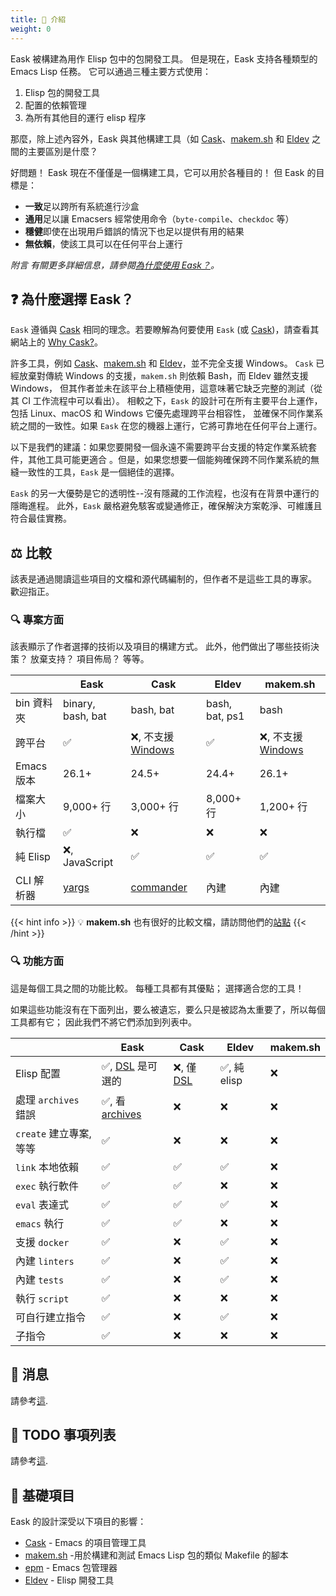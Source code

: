 ```yaml
---
title: 🚪 介紹
weight: 0
---
```


Eask 被構建為用作 Elisp 包中的包開發工具。 但是現在，Eask 支持各種類型的 Emacs Lisp 任務。
它可以通過三種主要方式使用：

1. Elisp 包的開發工具
2. 配置的依賴管理
3. 為所有其他目的運行 elisp 程序

那麼，除上述內容外，Eask 與其他構建工具（如 [Cask][]、[makem.sh][] 和 [Eldev][] 之間的主要區別是什麼？

好問題！ Eask 現在不僅僅是一個構建工具，它可以用於各種目的！ 但 Eask 的目標是：

- **一致**足以跨所有系統進行沙盒
- **通用**足以讓 Emacsers 經常使用命令（`byte-compile`、`checkdoc` 等）
- **穩健**即使在出現用戶錯誤的情況下也足以提供有用的結果
- **無依賴**，使該工具可以在任何平台上運行

*附言 有關更多詳細信息，請參閱[為什麼使用 Eask？](https://emacs-eask.github.io/#-why-eask)。*

## ❓ 為什麼選擇 Eask？

`Eask` 遵循與 [Cask][] 相同的理念。若要瞭解為何要使用 `Eask` (或 [Cask][])，請查看其網站上的
[Why Cask?](https://cask.readthedocs.io/en/latest/guide/introduction.html#introduction-why-cask)。

許多工具，例如 [Cask][]、[makem.sh][] 和 [Eldev][]，並不完全支援 Windows。
`Cask` 已經放棄對傳統 Windows 的支援，`makem.sh` 則依賴 Bash，而 Eldev 雖然支援 Windows，
但其作者並未在該平台上積極使用，這意味著它缺乏完整的測試（從其 CI 工作流程中可以看出）。
相較之下，`Eask` 的設計可在所有主要平台上運作，包括 Linux、macOS 和 Windows 它優先處理跨平台相容性，
並確保不同作業系統之間的一致性。如果 `Eask` 在您的機器上運行，它將可靠地在任何平台上運行。

以下是我們的建議：如果您要開發一個永遠不需要跨平台支援的特定作業系統套件，其他工具可能更適合
。但是，如果您想要一個能夠確保跨不同作業系統的無縫一致性的工具，`Eask` 是一個絕佳的選擇。

`Eask` 的另一大優勢是它的透明性--沒有隱藏的工作流程，也沒有在背景中運行的隱晦進程。
此外，`Eask` 嚴格避免駭客或變通修正，確保解決方案乾淨、可維護且符合最佳實務。

## ⚖️ 比較

該表是通過閱讀這些項目的文檔和源代碼編制的，但作者不是這些工具的專家。 歡迎指正。

### 🔍 專案方面

該表顯示了作者選擇的技術以及項目的構建方式。 此外，他們做出了哪些技術決策？ 放棄支持？ 項目佈局？ 等等。

|            | Eask              | Cask                   | Eldev          | makem.sh               |
|------------|-------------------|------------------------|----------------|------------------------|
| bin 資料夾 | binary, bash, bat | bash, bat              | bash, bat, ps1 | bash                   |
| 跨平台     | ✅                | ❌, 不支援 [Windows][] | ✅             | ❌, 不支援 [Windows][] |
| Emacs 版本 | 26.1+             | 24.5+                  | 24.4+          | 26.1+                  |
| 檔案大小   | 9,000+ 行         | 3,000+ 行              | 8,000+ 行      | 1,200+ 行              |
| 執行檔     | ✅                | ❌                     | ❌             | ❌                     |
| 純 Elisp   | ❌, JavaScript    | ✅                     | ✅             | ✅                     |
| CLI 解析器 | [yargs][]         | [commander][]          | 內建           | 內建                   |

{{< hint info >}}
💡 **makem.sh** 也有很好的比較文檔，請訪問他們的[站點](https://github.com/alphapapa/makem.sh#comparisons)
{{< /hint >}}

### 🔍 功能方面

這是每個工具之間的功能比較。 每種工具都有其優點； 選擇適合您的工具！

如果這些功能沒有在下面列出，要么被遺忘，要么只是被認為太重要了，所以每個工具都有它； 因此我們不將它們添加到列表中。

|                         | Eask                                   | Cask                   | Eldev        | makem.sh |
|-------------------------|----------------------------------------|------------------------|--------------|----------|
| Elisp 配置              | ✅, [DSL][DSL-Eask] 是可選的           | ❌, 僅 [DSL][DSL-Cask] | ✅, 純 elisp | ❌       |
| 處理 `archives` 錯誤    | ✅, 看 [archives][emacs-eask/archives] | ❌                     | ❌           | ❌       |
| `create` 建立專案, 等等 | ✅                                     | ❌                     | ❌           | ❌       |
| `link` 本地依賴         | ✅                                     | ✅                     | ✅           | ❌       |
| `exec` 執行軟件         | ✅                                     | ✅                     | ❌           | ❌       |
| `eval` 表達式           | ✅                                     | ✅                     | ✅           | ❌       |
| `emacs` 執行            | ✅                                     | ✅                     | ❌           | ❌       |
| 支援 `docker`           | ✅                                     | ❌                     | ✅           | ❌       |
| 內建 `linters`          | ✅                                     | ❌                     | ✅           | ❌       |
| 內建 `tests`            | ✅                                     | ❌                     | ✅           | ❌       |
| 執行 `script`           | ✅                                     | ❌                     | ❌           | ❌       |
| 可自行建立指令          | ✅                                     | ❌                     | ✅           | ❌       |
| 子指令                  | ✅                                     | ❌                     | ❌           | ❌       |

## 📰 消息

請參考[這](https://emacs-eask.github.io/Getting-Started/Introduction/#-news).

## 📝 TODO 事項列表

請參考[這](https://emacs-eask.github.io/Getting-Started/Introduction/#-todo-list).

## 📂 基礎項目

Eask 的設計深受以下項目的影響：

- [Cask][] - Emacs 的項目管理工具
- [makem.sh][] -用於構建和測試 Emacs Lisp 包的類似 Makefile 的腳本
- [epm](https://github.com/xuchunyang/epm) - Emacs 包管理器
- [Eldev][] - Elisp 開發工具


<!-- Links -->

[emacs-eask/archives]: https://github.com/emacs-eask/archives
[Cask]: https://github.com/cask/cask
[makem.sh]: https://github.com/alphapapa/makem.sh
[Eldev]: https://github.com/doublep/eldev

[yargs]: https://github.com/yargs/yargs
[commander]: https://github.com/rejeep/commander.el

[DSL-Eask]: https://emacs-eask.github.io/DSL/
[DSL-Cask]: https://cask.readthedocs.io/en/latest/guide/dsl.html

[Windows]: https://www.microsoft.com/en-us/windows?r=1
